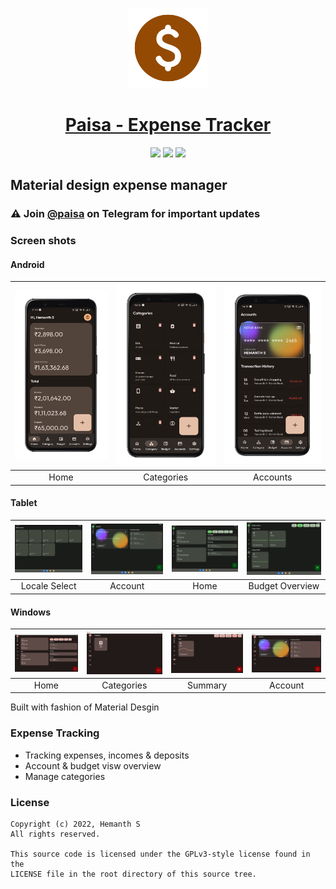 <p align="center">
  <a href="https://retromusic.app">
    <img src="assets\images\icon.png" height="128">
    <h1 align="center">Paisa - Expense Tracker</h1>
  </a>
</p>
<p align="center">
 <a href="https://github.com/h4h13/paisa" style="text-decoration:none" area-label="flutter">
    <img src="https://img.shields.io/badge/Platform-Flutter-blue">
  </a>

   <a href="https://play.google.com/store/apps/details?id=dev.hemanths.paisa" style="text-decoration:none" area-label="flutter">
    <img src="https://img.shields.io/badge/Download-Google%20Play-green">
  </a>
  <a href="https://github.com/h4h13/paisa" style="text-decoration:none" area-label="flutter">
    <img src="https://img.shields.io/badge/Version-1.6.0-orange">
  </a>
</p>
<p  align="center">
    <h2> Material design expense manager</h2>
</p>

### ⚠ Join [@paisa](https://t.me/app_paisa) on Telegram for important updates

### Screen shots

#### Android

| <img src="paisa-images/1642589160039.png" width="200"/> | <img src="paisa-images/1642589316445.png" width="200"/> | <img src="paisa-images/1642589351674.png" width="200"/> |
| :-----------------------------------------------------: | :-----------------------------------------------------: | :-----------------------------------------------------: |
|                          Home                           |                       Categories                        |                        Accounts                         |

#### Tablet

| <img src="paisa-images/tablet.png" width="200"/> | <img src="paisa-images/tablet_1.png" width="200"/> | <img src="paisa-images/tablet_2.png" width="200"/> |<img src="paisa-images/tablet_3.png" width="200"/> |
| :-----------------------------------------------------: | :-----------------------------------------------------: | :-----------------------------------------------------: | :-----------------------------------------------------: |
|                          Locale Select                           |                       Account                        |                        Home                         |  Budget Overview                         |

#### Windows

| <img src="paisa-images/windows-1.jpg" width="200"/> | <img src="paisa-images/windows-2.jpg" width="200"/> | <img src="paisa-images/windows-3.jpg" width="200"/> | <img src="paisa-images/windows-5.jpg" width="200"/> |
| :-------------------------------------------------: | :-------------------------------------------------: | :-------------------------------------------------: | :-------------------------------------------------: |
|                        Home                         |                     Categories                      |                       Summary                       |                       Account                       |

Built with fashion of Material Desgin

### Expense Tracking

- Tracking expenses, incomes & deposits
- Account & budget visw overview
- Manage categories
  
### License

    Copyright (c) 2022, Hemanth S
    All rights reserved.
    
    This source code is licensed under the GPLv3-style license found in the
    LICENSE file in the root directory of this source tree. 
